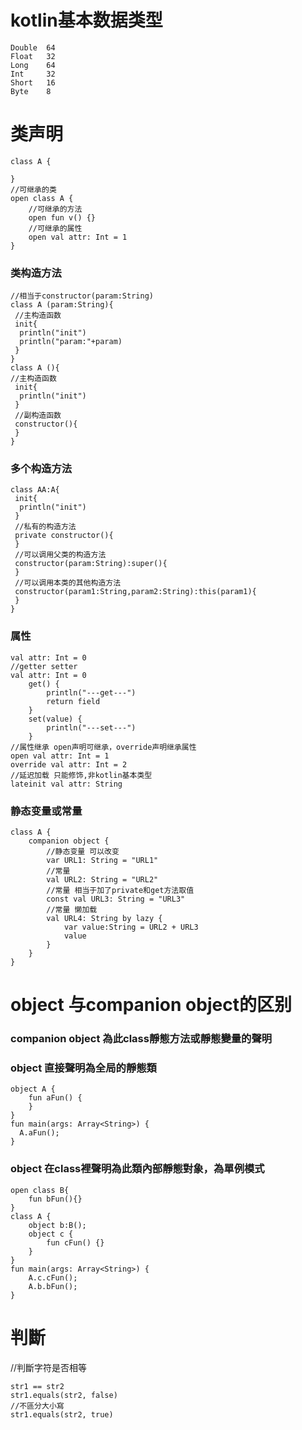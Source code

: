 # kotlin基本数据类型
```kotiln
Double  64
Float	32
Long    64
Int     32
Short	16
Byte    8
```
# 类声明
```kotiln
class A {

}
//可继承的类
open class A {
    //可继承的方法
    open fun v() {}
    //可继承的属性
    open val attr: Int = 1
}
```
### 类构造方法
```kotiln
//相当于constructor(param:String)
class A (param:String){
 //主构造函数
 init{
  println("init")
  println("param:"+param)
 }
}
class A (){
//主构造函数
 init{
  println("init")
 }
 //副构造函数
 constructor(){
 }
}
```
### 多个构造方法
```kotiln
class AA:A{
 init{
  println("init")
 }
 //私有的构造方法
 private constructor(){
 }
 //可以调用父类的构造方法
 constructor(param:String):super(){
 }
 //可以调用本类的其他构造方法
 constructor(param1:String,param2:String):this(param1){
 }
}
```
### 属性
```kotiln
val attr: Int = 0
//getter setter
val attr: Int = 0
    get() {
        println("---get---")
        return field
    }
    set(value) {
        println("---set---")
    }
//属性继承 open声明可继承，override声明继承属性
open val attr: Int = 1
override val attr: Int = 2
//延迟加载 只能修饰,非kotlin基本类型
lateinit val attr: String
```
### 静态变量或常量
```kotiln
class A {
    companion object {
        //静态变量 可以改变
        var URL1: String = "URL1"
        //常量
        val URL2: String = "URL2"
        //常量 相当于加了private和get方法取值
        const val URL3: String = "URL3"
        //常量 懒加载
        val URL4: String by lazy {
            var value:String = URL2 + URL3
            value
        }
    }
}
```

# object 与companion object的区别
### companion object 為此class靜態方法或靜態變量的聲明
### object 直接聲明為全局的靜態類
```kotiln
object A {
    fun aFun() {
    }
}
fun main(args: Array<String>) {
  A.aFun();
}
```
### object 在class裡聲明為此類內部靜態對象，為單例模式
```kotiln
open class B{
    fun bFun(){}
}
class A {
    object b:B();
    object c {
        fun cFun() {}
    }
}
fun main(args: Array<String>) {
    A.c.cFun();
    A.b.bFun();
}
```

# 判斷
//判斷字符是否相等
```kotiln
str1 == str2
str1.equals(str2, false)
//不區分大小寫
str1.equals(str2, true)
```

